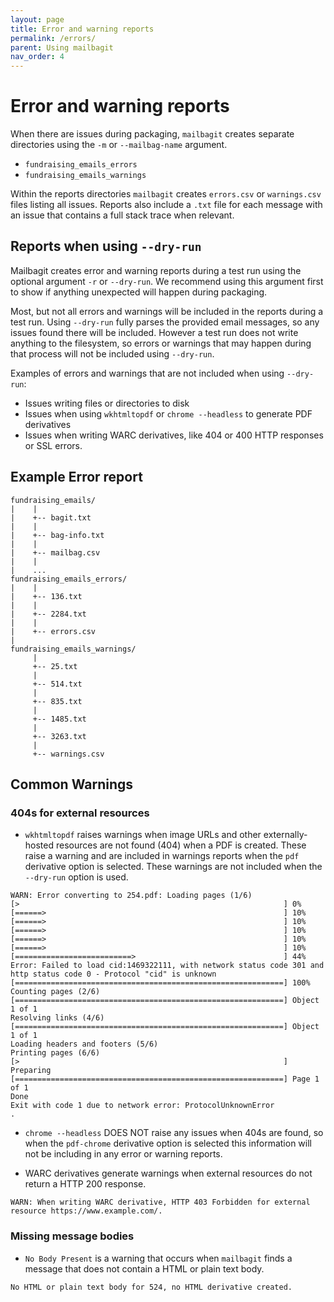 ```yaml
---
layout: page
title: Error and warning reports
permalink: /errors/
parent: Using mailbagit
nav_order: 4
---
```


# Error and warning reports

When there are issues during packaging, `mailbagit` creates separate directories using the `-m` or `--mailbag-name` argument.

* `fundraising_emails_errors`
* `fundraising_emails_warnings`

Within the reports directories `mailbagit` creates `errors.csv` or `warnings.csv` files listing all issues. Reports also include a `.txt` file for each message with an issue that contains a full stack trace when relevant. 

## Reports when using `--dry-run`

Mailbagit creates error and warning reports during a test run using the optional argument `-r` or `--dry-run`. We recommend using this argument first to show if anything unexpected will happen during packaging.

Most, but not all errors and warnings will be included in the reports during a test run. Using `--dry-run` fully parses the provided email messages, so any issues found there will be included. However a test run does not write anything to the filesystem, so errors or warnings that may happen during that process will not be included using `--dry-run`.

Examples of errors and warnings that are not included when using `--dry-run`:

* Issues writing files or directories to disk
* Issues when using `wkhtmltopdf` or `chrome --headless` to generate PDF derivatives
* Issues when writing WARC derivatives, like 404 or 400 HTTP responses or SSL errors.

## Example Error report

    fundraising_emails/
    |    |
    |    +-- bagit.txt
    |    |
    |    +-- bag-info.txt
    |    |
    |    +-- mailbag.csv
    |    |
    |    ...
    fundraising_emails_errors/
    |    |
    |    +-- 136.txt
    |    |
    |    +-- 2284.txt
    |    |
    |    +-- errors.csv
    |     
    fundraising_emails_warnings/
         |
         +-- 25.txt
         |
         +-- 514.txt
         |
         +-- 835.txt
         |
         +-- 1485.txt
         |
         +-- 3263.txt
         |
         +-- warnings.csv


## Common Warnings

### 404s for external resources

* `wkhtmltopdf` raises warnings when image URLs and other externally-hosted resources are not found (404) when a PDF is created. These raise a warning and are included in warnings reports when the `pdf` derivative option is selected. These warnings are not included when the `--dry-run` option is used.

```
WARN: Error converting to 254.pdf: Loading pages (1/6)
[>                                                           ] 0%
[======>                                                     ] 10%
[======>                                                     ] 10%
[======>                                                     ] 10%
[======>                                                     ] 10%
[======>                                                     ] 10%
[==========================>                                 ] 44%
Error: Failed to load cid:1469322111, with network status code 301 and http status code 0 - Protocol "cid" is unknown
[============================================================] 100%
Counting pages (2/6)                                               
[============================================================] Object 1 of 1
Resolving links (4/6)                                                       
[============================================================] Object 1 of 1
Loading headers and footers (5/6)                                           
Printing pages (6/6)
[>                                                           ] Preparing
[============================================================] Page 1 of 1
Done                                                                      
Exit with code 1 due to network error: ProtocolUnknownError
.
```

* `chrome --headless` DOES NOT raise any issues when 404s are found, so when the `pdf-chrome` derivative option is selected this information will not be including in any error or warning reports.

* WARC derivatives generate warnings when external resources do not return a HTTP 200 response.

```
WARN: When writing WARC derivative, HTTP 403 Forbidden for external resource https://www.example.com/.
```

### Missing message bodies

* `No Body Present` is a warning that occurs when `mailbagit` finds a message that does not contain a HTML or plain text body.

```
No HTML or plain text body for 524, no HTML derivative created.
```
